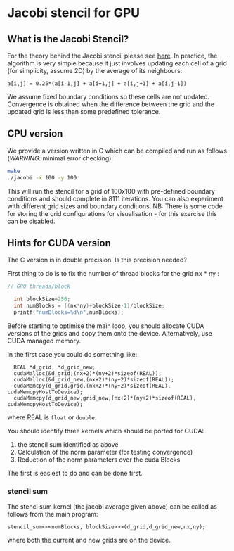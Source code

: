 # Jacobi stencil for GPU

## What is the Jacobi Stencil?

For the theory behind the Jacobi stencil please see [here](jacobi-description.pdf).
In practice, the algorithm is very simple because it just involves updating each cell of a grid (for simplicity, assume 2D) by the average of its neighbours:
```code
a[i,j] = 0.25*(a[i-1,j] + a[i+1,j] + a[i,j+1] + a[i,j-1])
```
We assume fixed boundary conditions so these cells are not updated.
Convergence is obtained when the difference between the grid and the updated grid is less than some predefined tolerance.

## CPU version

We provide a version written in C which can be compiled and run as follows (*WARNING*: minimal error checking):
```bash
make
./jacobi -x 100 -y 100
```
This will run the stencil for a grid of 100x100 with pre-defined boundary conditions
and should complete in 8111 iterations. You can also experiment with different grid sizes and boundary conditions.
NB: There is some code for storing the grid configurations for visualisation - for this exercise this can be disabled.


## Hints for CUDA version

The C version is in double precision. Is this precision needed?

First thing to do is to fix the number of thread blocks for the grid nx * ny :
```C
// GPU threads/block

  int blockSize=256;
  int numBlocks = ((nx*ny)+blockSize-1)/blockSize;
  printf("numBlocks=%d\n",numBlocks);
```

Before starting to optimise the main loop, you should allocate CUDA versions of the grids and copy them onto the device. Alternatively, use CUDA managed memory.

In the first case you could do something like:
```code
  REAL *d_grid, *d_grid_new;
  cudaMalloc(&d_grid,(nx+2)*(ny+2)*sizeof(REAL));
  cudaMalloc(&d_grid_new,(nx+2)*(ny+2)*sizeof(REAL));
  cudaMemcpy(d_grid,grid,(nx+2)*(ny+2)*sizeof(REAL), cudaMemcpyHostToDevice);
  cudaMemcpy(d_grid_new,grid_new,(nx+2)*(ny+2)*sizeof(REAL), cudaMemcpyHostToDevice);
```
where REAL is `float` or `double`.

You should identify three kernels which should be ported for CUDA:
 1. the stencil  sum identified as above
 2. Calculation of the norm parameter (for testing convergence)
 3. Reduction of the norm parameters  over the cuda Blocks
 
 The first is easiest to do and can be done first.
 
 ### stencil sum
The stenci sum kernel (the jacobi average given above) can be called as follows from the main program:
```
stencil_sum<<<numBlocks, blockSize>>>(d_grid,d_grid_new,nx,ny); 
```
where both the current and new grids are on the device.

 




